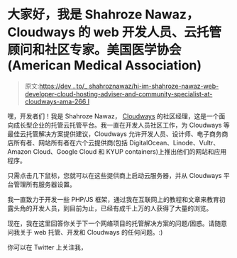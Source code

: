 # 大家好，我是 Shahroze Nawaz，Cloudways 的 web 开发人员、云托管顾问和社区专家。美国医学协会(American Medical Association)

> 原文:[https://dev . to/_ shahroznawaz/hi-im-shahroze-nawaz-web-developer-cloud-hosting-adviser-and-community-specialist-at-cloudways-ama-266 I](https://dev.to/_shahroznawaz/hi-im-shahroze-nawaz-web-developer-cloud-hosting-adviser-and-community-specialist-at-cloudways-ama-266i)

嘿，开发者们！我是 Shahroze Nawaz， [Cloudways](https://www.cloudways.com/en/) 的社区经理，这是一个面向成长型企业的托管云托管平台。我一直在开发人员社区工作，为 Cloudways 等最佳云托管解决方案提供建议，Cloudways 允许开发人员、设计师、电子商务商店所有者、网站所有者在六个云提供商(包括 DigitalOcean、Linode、Vultr、Amazon Cloud、Google Cloud 和 KYUP containers)上推出他们的网站和应用程序。

只需点击几下鼠标，您就可以在这些提供商上启动云服务器，并从 Cloudways 平台管理所有服务器设置。

我一直致力于开发一些 PHP/JS 框架，通过我在互联网上的教程和文章来教育初露头角的开发人员，到目前为止，已经有成千上万的人获得了大量的浏览。

现在，我在这里回答你关于下一个网络项目的托管解决方案的问题/困惑。请随意问我关于 web 托管、开发和 Cloudways 的任何问题。:)

你可以在 Twitter 上关注我，